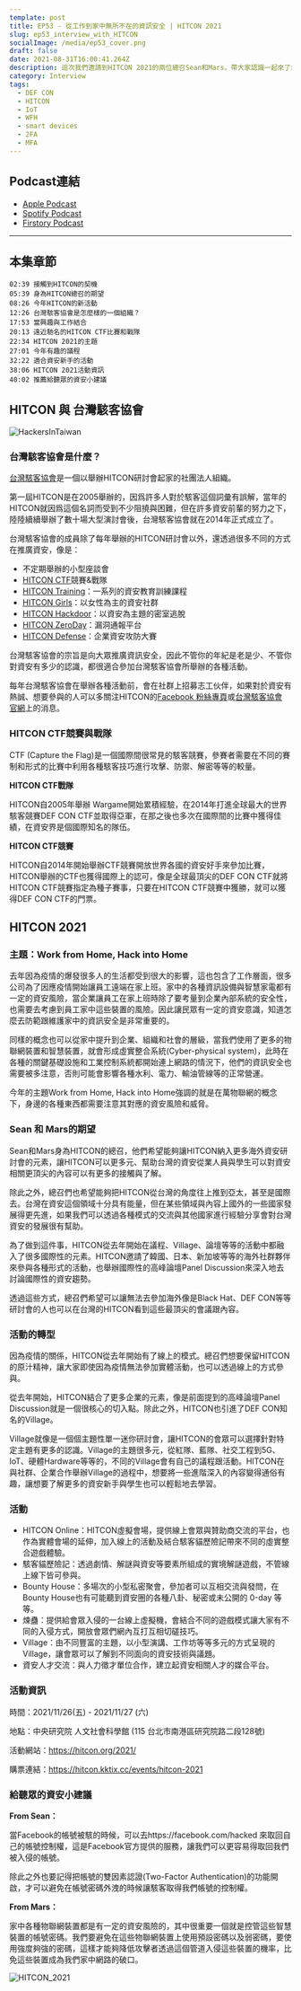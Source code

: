 ```yaml
---
template: post
title: EP53 - 從工作到家中無所不在的資訊安全 | HITCON 2021
slug: ep53_interview_with_HITCON
socialImage: /media/ep53_cover.png
draft: false
date: 2021-08-31T16:00:41.264Z
description: 這次我們邀請到HITCON 2021的兩位總召Sean和Mars，帶大家認識一起來了解一下神秘的台灣駭客協會以及國際知名的HITCON研討會！
category: Interview
tags:
  - DEF CON
  - HITCON
  - IoT
  - WFH
  - smart devices
  - 2FA
  - MFA
---
```

## Podcast連結

* [Apple Podcast](https://podcasts.apple.com/us/podcast/%E8%B3%87%E5%AE%89%E8%A7%A3%E5%A3%93%E7%B8%AE/id1513276667?i=1000533908047)
* [Spotify Podcast](https://open.spotify.com/episode/1BcXLCj9MqyQYdoAlXOOKd?si=Ia01B_qdSZuZNgDqKml0GA&dl_branch=1)
* [Firstory Podcast](https://open.firstory.me/story/ckswpt7cgj6rq09566g9cefgc)

- - -

## 本集章節

`02:39 接觸到HITCON的契機`\
`05:39 身為HITCON總召的期望`\
`08:26 今年HITCON的新活動`\
`12:26 台灣駭客協會是怎麼樣的一個組織？`\
`17:53 當興趣與工作結合`\
`20:13 遠近馳名的HITCON CTF比賽和戰隊`\
`22:34 HITCON 2021的主題`\
`27:01 今年有趣的議程`\
`32:22 適合資安新手的活動`\
`38:06 HITCON 2021活動資訊`\
`40:02 推薦給聽眾的資安小建議`

## HITCON 與 台灣駭客協會

![HackersInTaiwan](/media/hitcon_hackersintaiwan.png "Association of Hackers in Taiwan")

### **台灣駭客協會是什麼？**

[台灣駭客協會](https://hacker.org.tw/)是一個以舉辦HITCON研討會起家的社團法人組織。

第一屆HITCON是在2005舉辦的，因爲許多人對於駭客這個詞彙有誤解，當年的HITCON就因爲這個名詞而受到不少阻撓與困難，但在許多資安前輩的努力之下，陸陸續續舉辦了數十場大型演討會後，台灣駭客協會就在2014年正式成立了。

台灣駭客協會的成員除了每年舉辦的HITCON研討會以外，還透過很多不同的方式在推廣資安，像是：

* 不定期舉辦的小型座談會
* [HITCON CTF](https://ctf2020.hitcon.org/)競賽&戰隊
* [HITCON Training](https://hacker.org.tw/zh/training.html)：一系列的資安教育訓練課程
* [HITCON Girls](https://girls.hitcon.org/main/)：以女性為主的資安社群
* [HITCON Hackdoor](https://hitcon.org/hackdoor/)：以資安為主題的密室逃脫
* [HITCON ZeroDay](https://zeroday.hitcon.org/)：漏洞通報平台
* [HITCON Defense](https://defense.hitcon.org/)：企業資安攻防大賽

台灣駭客協會的宗旨是向大眾推廣資訊安全，因此不管你的年紀是老是少、不管你對資安有多少的認識，都很適合參加台灣駭客協會所舉辦的各種活動。

每年台灣駭客協會在舉辦各種活動前，會在社群上招募志工伙伴，如果對於資安有熱誠、想要參與的人可以多關注HITCON的[Facebook 粉絲專頁](https://www.facebook.com/HITCON)或[台灣駭客協會 官網](https://www.hacker.org.tw/)上的消息。

### **HITCON CTF競賽與戰隊**

CTF (Capture the Flag)是一個國際間很常見的駭客競賽，參賽者需要在不同的賽制和形式的比賽中利用各種駭客技巧進行攻擊、防禦、解密等等的較量。

**HITCON CTF戰隊**

HITCON自2005年舉辦 Wargame開始累積經驗，在2014年打進全球最大的世界駭客競賽DEF CON CTF並取得亞軍，在那之後也多次在國際間的比賽中獲得佳績，在資安界是個國際知名的隊伍。

**HITCON CTF競賽**

HITCON自2014年開始舉辦CTF競賽開放世界各國的資安好手來參加比賽，HITCON舉辦的CTF也獲得國際上的認可，像是全球最頂尖的DEF CON CTF就將HITCON CTF競賽指定為種子賽事，只要在HITCON CTF競賽中獲勝，就可以獲得DEF CON CTF的門票。

## **HITCON 2021**

### **主題：Work from Home, Hack into Home**

去年因為疫情的爆發很多人的生活都受到很大的影響，這也包含了工作層面，很多公司為了因應疫情開始讓員工遠端在家上班。家中的各種資訊設備與智慧家電都有一定的資安風險，當企業讓員工在家上班時除了要考量到企業內部系統的安全性，也需要去考慮到員工家中這些裝置的風險。因此讓民眾有一定的資安意識，知道怎麼去防範跟維護家中的資訊安全是非常重要的。

同樣的概念也可以從家中提升到企業、組織和社會的層級，當我們使用了更多的物聯網裝置和智慧裝置，就會形成虛實整合系統(Cyber-physical system)，此時在各種的關鍵基礎設施和工業控制系統都開始連上網路的情況下，他們的資訊安全也需要被多注意，否則可能會影響各種水利、電力、輸油管線等的正常營運。

今年的主題Work from Home, Hack into Home強調的就是在萬物聯網的概念下，身邊的各種東西都需要注意其對應的資安風險和威脅。

### **Sean 和 Mars的期望**

Sean和Mars身為HITCON的總召，他們希望能夠讓HITCON納入更多海外資安研討會的元素，讓HITCON可以更多元、幫助台灣的資安從業人員與學生可以對資安相關更頂尖的內容可以有更多的接觸與了解。

除此之外，總召們也希望能夠把HITCON從台灣的角度往上推到亞太，甚至是國際去。台灣在資安這個領域十分具有能量，但在某些領域與內容上國外的一些國家發展得更先進，如果我們可以透過各種模式的交流與其他國家進行經驗分享會對台灣資安的發展很有幫助。

為了做到這件事，HITCON從去年開始在議程、Village、論壇等等的活動中都融入了很多國際性的元素。HITCON邀請了韓國、日本、新加坡等等的海外社群夥伴來參與各種形式的活動，也舉辦國際性的高峰論壇Panel Discussion來深入地去討論國際性的資安趨勢。

透過這些方式，總召們希望可以讓無法去參加海外像是Black Hat、DEF CON等等研討會的人也可以在台灣的HITCON看到這些最頂尖的會議跟內容。

### **活動的轉型**

因為疫情的關係，HITCON從去年開始有了線上的模式。總召們想要保留HITCON的原汁精神，讓大家即使因為疫情無法參加實體活動，也可以透過線上的方式參與。

從去年開始，HITCON結合了更多企業的元素，像是前面提到的高峰論壇Panel Discussion就是一個很核心的切入點。除此之外，HITCON也引進了DEF CON知名的Village。

Village就像是一個個主題性單一迷你研討會，讓HITCON的會眾可以選擇針對特定主題有更多的認識。Village的主題很多元，從紅隊、藍隊、社交工程到5G、IoT、硬體Hardware等等的，不同的Village會有自己的議程跟活動。HITCON在與社群、企業合作舉辦Village的過程中，想要將一些進階深入的內容變得通俗有趣，讓想要了解更多的資安新手與學生也可以輕鬆地去學習。

### **活動**

* HITCON Online：HITCON虛擬會場，提供線上會眾與贊助商交流的平台，也作為實體會場的延伸，加入線上的活動及結合駭客貓歷險記帶來不同的虛實整合遊戲體驗。
* 駭客貓歷險記：透過劇情、解謎與資安等要素所組成的實境解謎遊戲，不管線上線下皆可參與。
* Bounty House：多場次的小型私密聚會，參加者可以互相交流與發問，在Bounty House也有可能聽到資安圈的各種八卦、秘密或未公開的 0-day 等等。
* 煉蠱：提供給會眾入侵的一台線上虛擬機，會結合不同的遊戲模式讓大家有不同的入侵方式，開放會眾們網內互打互相切磋技巧。
* Village：由不同豐富的主題，以小型演講、工作坊等等多元的方式呈現的Village，讓會眾可以了解到不同面向的資安技術與議題。
* 資安人才交流：與人力徵才單位合作，建立起資安相關人才的媒合平台。

### **活動資訊**

時間：2021/11/26(五) - 2021/11/27 (六)

地點：中央研究院 人文社會科學館 (115 台北市南港區研究院路二段128號)

活動網站：<https://hitcon.org/2021/>

購票連結：<https://hitcon.kktix.cc/events/hitcon-2021>

### **給聽眾的資安小建議**

**From Sean：**

當Facebook的帳號被駭的時候，可以去https://facebook.com/hacked 來取回自己的帳號控制權，這是Facebook官方提供的服務，讓我們可以更容易得取回我們被入侵的帳號。

除此之外也要記得把帳號的雙因素認證(Two-Factor Authentication)的功能開啟，才可以避免在帳號密碼外洩的時候讓駭客取得我們帳號的控制權。

**From Mars：**

家中各種物聯網裝置都是有一定的資安風險的，其中很重要一個就是控管這些智慧裝置的帳號密碼。我們要避免在這些物聯網裝置上使用預設密碼以及弱密碼，要使用強度夠強的密碼，這樣才能夠降低攻擊者透過這個管道入侵這些裝置的機率，比免這些裝置成為我們家中網路的破口。

![HITCON_2021](/media/hitcon_2021.png "HITCON_2021_banner")